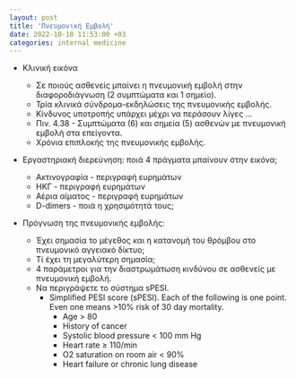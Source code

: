 ```yaml
--- 
layout: post 
title: 'Πνευμονική Εμβολή'
date: 2022-10-10 11:53:00 +03
categories: internal medicine
--- 
```


* Κλινική εικόνα 
	* Σε ποιούς ασθενείς μπαίνει η πνευμονική εμβολή στην διαφοροδιάγνωση (2 συμπτώματα και 1 σημείο). 
	* Τρία κλινικά σύνδρομα-εκδηλώσεις της πνευμονικής εμβολής. 
	* Κίνδυνος υποτροπής υπάρχει μέχρι να περάσουν λίγες ...
	* Πιν. 4.38 - Συμπτώματα (6) και σημεία (5) ασθενών με πνευμονική εμβολή στα επείγοντα. 
	* Χρόνια επιπλοκής της πνευμονικής εμβολής. 

* Εργαστηριακή διερεύνηση: ποιά 4 πράγματα μπαίνουν στην εικόνα; 
	* Ακτινογραφία - περιγραφή ευρημάτων
	* ΗΚΓ - περιγραφή ευρημάτων 
	* Αέρια αίματος - περιγραφή ευρημάτων 
	* D-dimers - ποιά η χρησιμότητά τους; 

* Πρόγνωση της πνευμονικής εμβολής: 
	* Έχει σημασία το μέγεθος και η κατανομή του θρόμβου στο πνευμονικό αγγειακό δίκτυο; 
	* Τί έχει τη μεγαλύτερη σημασία; 
	* 4 παράμετροι για την διαστρωμάτωση κινδύνου σε ασθενείς με πνευμονική εμβολή. 
	* Να περιγράψετε το σύστημα sPESI. 
		* Simplified PESI score (sPESI). Each of the following is one point. Even one means >10% risk of 30 day mortality. 
			* Age > 80 
			* History of cancer
			* Systolic blood pressure < 100 mm Hg
			* Heart rate ≥ 110/min
			* O2 saturation on room air < 90%
			* Heart failure or chronic lung disease
